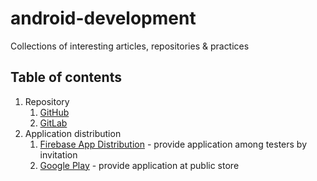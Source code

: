 # android-development

Collections of interesting articles, repositories & practices

## Table of contents

1. Repository
   1. [GitHub](https://github.com)
   2. [GitLab](https://about.gitlab.com)
2. Application distribution
   1. [Firebase App Distribution](https://console.firebase.google.com/) - provide application among testers by invitation
   2. [Google Play](https://play.google.com/store) - provide application at public store
